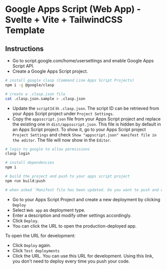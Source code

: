 # Google Apps Script (Web App) - Svelte + Vite + TailwindCSS Template

## Instructions

-   Go to script.google.com/home/usersettings and enable Google Apps Script API.
-   Create a Google Apps Script project.

```bash
# install google clasp (Command Line Apps Script Projects)
npm i -g @google/clasp

# create a .clasp.json file
cat .clasp.json.sample > .clasp.json
```

-   Update the `scriptId` in `.clasp.json`. The script ID can be retrieved from your Apps Script project under `Project Settings`.
-   Copy the `appsscript.json` file from your Apps Script project and replace the existing one in `dist/appsscript.json`. This file is hidden by default in an Apps Script project. To show it, go to your Apps Script project `Project Settings` and check `Show "appscript.json" manifest file in the editor`. The file will now show in the `Editor`.

```bash
# login to google to allow permissions
clasp login

# install dependencies
npm i

# build the project and push to your apps script project
npm run build:push

# when asked `Manifest file has been updated. Do you want to push and overwrite? y/N`, enter y then press Enter
```

-   Go to your Apps Script Project and create a new deployment by clicking `Deploy`
-   Select `Web app` as deployment type.
-   Enter a description and modify other settings accordingly.
-   Click `Deploy`.
-   You can click the URL to open the production-deployed app.

To open the URL for development:

-   Click `Deploy` again.
-   Click `Test deployments`
-   Click the URL. You can use this URL for development. Using this link, you don't need to deploy every time you push your code.
